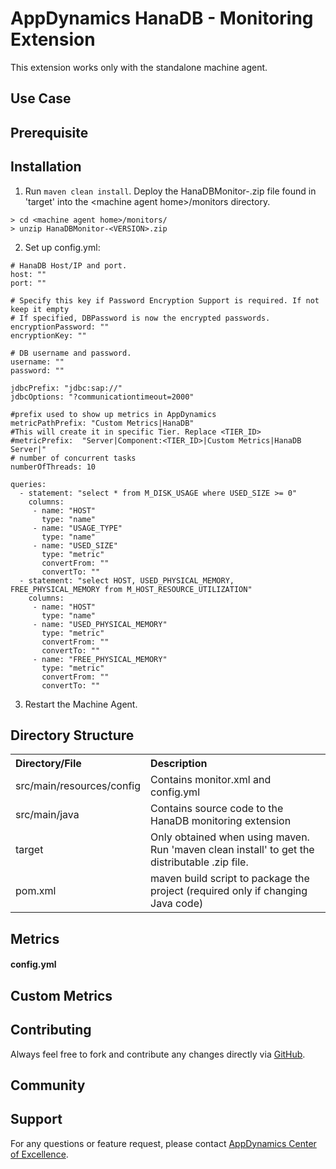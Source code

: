 # AppDynamics HanaDB - Monitoring Extension

This extension works only with the standalone machine agent.

## Use Case

## Prerequisite

## Installation

1. Run `maven clean install`. Deploy the HanaDBMonitor-<VERSION>.zip file found in 'target' into the \<machine agent home\>/monitors directory.

  ```   
  > cd <machine agent home>/monitors/
  > unzip HanaDBMonitor-<VERSION>.zip
  ```

2. Set up config.yml:

  ```
  # HanaDB Host/IP and port.
  host: ""
  port: ""

  # Specify this key if Password Encryption Support is required. If not keep it empty
  # If specified, DBPassword is now the encrypted passwords.
  encryptionPassword: ""
  encryptionKey: ""

  # DB username and password.
  username: ""
  password: ""

  jdbcPrefix: "jdbc:sap://"
  jdbcOptions: "?communicationtimeout=2000"

  #prefix used to show up metrics in AppDynamics
  metricPathPrefix: "Custom Metrics|HanaDB"
  #This will create it in specific Tier. Replace <TIER_ID>
  #metricPrefix:  "Server|Component:<TIER_ID>|Custom Metrics|HanaDB Server|"
  # number of concurrent tasks
  numberOfThreads: 10

  queries:
    - statement: "select * from M_DISK_USAGE where USED_SIZE >= 0"
      columns:
       - name: "HOST"
         type: "name"
       - name: "USAGE_TYPE"
         type: "name"
       - name: "USED_SIZE"
         type: "metric"
         convertFrom: ""
         convertTo: ""
    - statement: "select HOST, USED_PHYSICAL_MEMORY, FREE_PHYSICAL_MEMORY from M_HOST_RESOURCE_UTILIZATION"
      columns:
       - name: "HOST"
         type: "name"
       - name: "USED_PHYSICAL_MEMORY"
         type: "metric"
         convertFrom: ""
         convertTo: ""
       - name: "FREE_PHYSICAL_MEMORY"
         type: "metric"
         convertFrom: ""
         convertTo: ""

  ```

3. Restart the Machine Agent.

## Directory Structure

<table><tbody>
<tr>
<th align = 'left'> Directory/File </th>
<th align = 'left'> Description </th>
</tr>
<tr>
<td class='confluenceTd'> src/main/resources/config </td>
<td class='confluenceTd'> Contains monitor.xml and config.yml</td>
</tr>
<tr>
<td class='confluenceTd'> src/main/java </td>
<td class='confluenceTd'> Contains source code to the HanaDB monitoring extension </td>
</tr>
<tr>
<td class='confluenceTd'> target </td>
<td class='confluenceTd'> Only obtained when using maven. Run 'maven clean install' to get the distributable .zip file. </td>
</tr>
<tr>
<td class='confluenceTd'> pom.xml </td>
<td class='confluenceTd'> maven build script to package the project (required only if changing Java code) </td>
</tr>
</tbody>
</table>


## Metrics

#### config.yml

## Custom Metrics

## Contributing

Always feel free to fork and contribute any changes directly via [GitHub](https://github.com/michaelenglert/hanadb-monitoring-extension).

## Community

## Support

For any questions or feature request, please contact [AppDynamics Center of Excellence](mailto:help@appdynamics.com).
